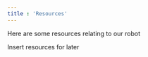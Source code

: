 ```yaml
---
title : 'Resources'
---
```


Here are some resources relating to our robot

Insert resources for later 
